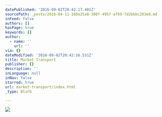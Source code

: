 ```yaml
---
datePublished: '2016-09-02T20:42:17.401Z'
sourcePath: _posts/2016-04-11-160a25a8-300f-4957-af69-7d2bbbc283ed.md
inFeed: false
authors: []
hasPage: true
keywords: []
author:
  - name: ''
    url: ''
via: {}
dateModified: '2016-09-02T20:42:16.531Z'
title: Market Transport
publisher: {}
description: ''
inLanguage: null
inNav: false
starred: true
url: market-transport/index.html
_type: Blurb

---
```

![](https://the-grid-user-content.s3-us-west-2.amazonaws.com/57a710fa-ed66-41e2-992d-a79243f30634.jpg)
